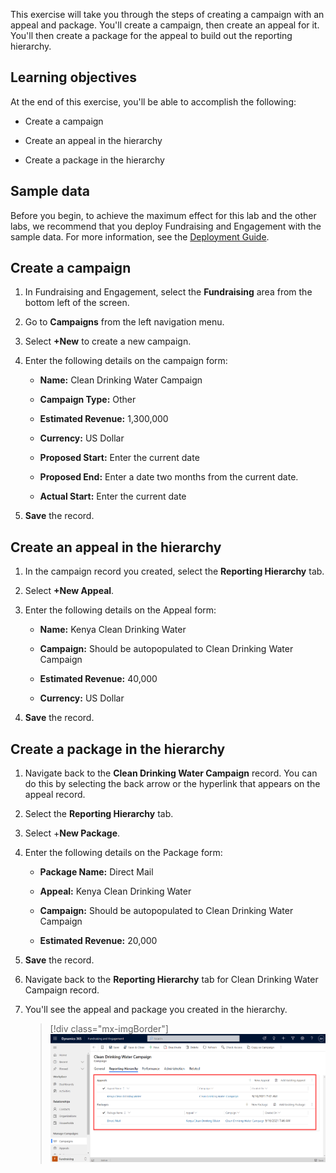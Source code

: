 This exercise will take you through the steps of creating a campaign with an appeal and package. You'll create a campaign, then create an appeal for it. You'll then create a package for the appeal to build out the reporting hierarchy.

## Learning objectives

At the end of this exercise, you'll be able to accomplish the following:

- Create a campaign

- Create an appeal in the hierarchy

- Create a package in the hierarchy

## Sample data

Before you begin, to achieve the maximum effect for this lab and the other labs, we recommend that you deploy Fundraising and Engagement with the sample data. For more information, see the [Deployment Guide](https://aka.ms/DeployMicrosoftCloudForNonprofit/?azure-portal=true).

## Create a campaign

1. In Fundraising and Engagement, select the **Fundraising** area from the bottom left of the screen.

1. Go to **Campaigns** from the left navigation menu.

1. Select **+New** to create a new campaign.

1. Enter the following details on the campaign form:

    - **Name:** Clean Drinking Water Campaign

    - **Campaign Type:** Other

    - **Estimated Revenue:** 1,300,000

    - **Currency:** US Dollar

    - **Proposed Start:** Enter the current date

    - **Proposed End:** Enter a date two months from the current date.

    - **Actual Start:** Enter the current date

1. **Save** the record.

## Create an appeal in the hierarchy

1. In the campaign record you created, select the **Reporting Hierarchy** tab.

1. Select **+New Appeal**.

1. Enter the following details on the Appeal form:

    - **Name:** Kenya Clean Drinking Water

    - **Campaign:** Should be autopopulated to Clean Drinking Water Campaign

    - **Estimated Revenue:** 40,000

    - **Currency:** US Dollar

1. **Save** the record.

## Create a package in the hierarchy

1. Navigate back to the **Clean Drinking Water Campaign** record. You can do this by selecting the back arrow or the hyperlink that appears on the appeal record.

1. Select the **Reporting Hierarchy** tab.

1. Select +**New Package**.

1. Enter the following details on the Package form:

    - **Package Name:** Direct Mail

    - **Appeal:** Kenya Clean Drinking Water

    - **Campaign:** Should be autopopulated to Clean Drinking Water Campaign

    - **Estimated Revenue:** 20,000

1. **Save** the record.

1. Navigate back to the **Reporting Hierarchy** tab for Clean Drinking Water Campaign record.

1. You'll see the appeal and package you created in the hierarchy.

    > [!div class="mx-imgBorder"]
    > [![Screenshot of Fundraising and Engagement Campaigns page showing the Reporting Hierarchy tab of the Clean Drinking Water Campaign.](../media/5-reporting-hierarchy.png)](../media/5-reporting-hierarchy.png#lightbox)
